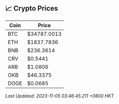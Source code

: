 ## 📈 Crypto Prices

| Coin | Price |
| ---- | ----- |
| BTC | $34787.0013 |
| ETH | $1837.7836 |
| BNB | $236.3614 |
| CRV | $0.5441 |
| ARB | $1.0806 |
| OKB | $46.3375 |
| DOGE | $0.0685 |

_Last Updated: 2023-11-05 03:46:45.211 +0800 HKT_